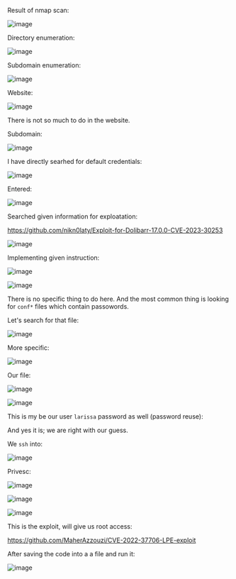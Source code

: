 Result of nmap scan:

![image](https://github.com/user-attachments/assets/e2c679d0-382e-4215-8bbf-9f740207f8f2)

Directory enumeration:

![image](https://github.com/user-attachments/assets/2a998c8e-4e6e-40a3-8819-b38724b1c4a0)

Subdomain enumeration:

![image](https://github.com/user-attachments/assets/6e46c94d-4b96-419d-9bf9-26b066b6e24c)

Website:

![image](https://github.com/user-attachments/assets/0ae315b4-d55c-4f91-9192-7828c424e9e8)

There is not so much to do in the website.

Subdomain:

![image](https://github.com/user-attachments/assets/b0aef59d-d4d6-4a7b-bfae-20632fca15a5)

I have directly searhed for default credentials:

![image](https://github.com/user-attachments/assets/04d8779d-d266-4943-8124-73aa19cd963c)

Entered:

![image](https://github.com/user-attachments/assets/cb126f76-07cf-4e22-9d17-6a522737466a)

Searched given information for exploatation:

https://github.com/nikn0laty/Exploit-for-Dolibarr-17.0.0-CVE-2023-30253

![image](https://github.com/user-attachments/assets/ce326bf4-9548-4276-b43d-e0e1ff850ac5)

Implementing given instruction:

![image](https://github.com/user-attachments/assets/90a741fd-3878-41de-976a-a734e73fb765)

![image](https://github.com/user-attachments/assets/9daa3e2d-2369-4e82-ba85-33706f60123b)

There is no specific thing to do here. And the most common thing is looking for `conf*` files which contain passowords.

Let's search for that file:

![image](https://github.com/user-attachments/assets/fe791df8-75ee-4f15-980e-0a1dd90415be)

More specific:

![image](https://github.com/user-attachments/assets/beb161bd-d4bf-4bf2-85a3-f2e727dd64a4)

Our file:

![image](https://github.com/user-attachments/assets/8274bc06-10dc-415c-8a9d-dd0a5ca00435)

![image](https://github.com/user-attachments/assets/5d3fc27a-a67b-4570-8306-cf2778624f08)

This is my be our user `larissa` password as well (password reuse):

And yes it is; we are right with our guess.

We `ssh` into:

![image](https://github.com/user-attachments/assets/9d343dad-238f-49b8-acd1-14c46a65b34a)

Privesc:

![image](https://github.com/user-attachments/assets/4a9662ab-db05-439a-950d-4b84632539da)

![image](https://github.com/user-attachments/assets/b28c69bb-08bc-43ba-aa88-5e191b2242d0)

![image](https://github.com/user-attachments/assets/400c0d04-22b1-40c3-aeef-0173272bc1de)

This is the exploit, will give us root access:

https://github.com/MaherAzzouzi/CVE-2022-37706-LPE-exploit

After saving the code into a a file and run it:

![image](https://github.com/user-attachments/assets/834d458f-4d0d-4b55-9a01-e602e36e27ab)








